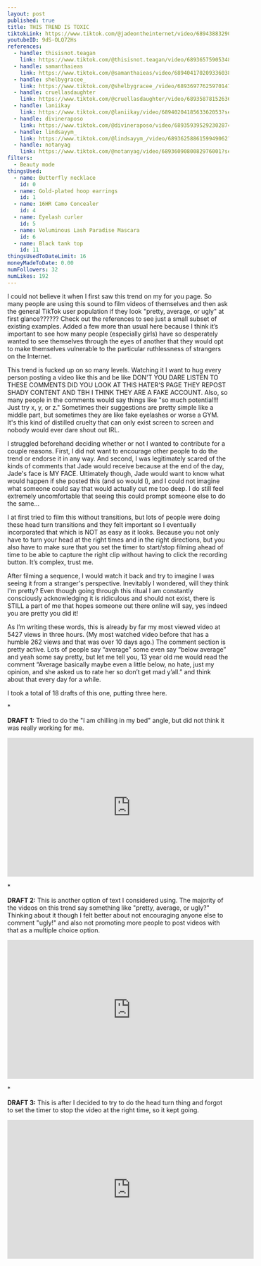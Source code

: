 ```yaml
---
layout: post
published: true
title: THIS TREND IS TOXIC
tiktokLink: https://www.tiktok.com/@jadeontheinternet/video/6894388329048001797?sender_device=pc&sender_web_id=6870159340755109382&is_from_webapp=1
youtubeID: 9dS-OLQ72Hs
references:
  - handle: thisisnot.teagan
    link: https://www.tiktok.com/@thisisnot.teagan/video/6893657590534835461?_d=secCgsIARCbDRgBIAIoARI%2BCjwGcSeXOXp%2FlYB4zm3i8GD0mAyM3xIv22QdPtzzsvrHRatlWPU28u1YJrfr4fzlR9upPiIGxc9vIXopFCwaAA%3D%3D&language=en&preview_pb=0&sec_user_id=MS4wLjABAAAAUxoi7-jwVgFz587tOsQUKfQKvpYISWm4S9kVJFusaEiI-PckmhkTrQb9cStYfCv0&share_item_id=6893657590534835461&share_link_id=F3CB8E88-62EA-4D2A-8B22-F5865274ED94&timestamp=1605225493&tt_from=sms&u_code=df1el02cb4m4hj&user_id=6882762685433447429&utm_campaign=client_share&utm_medium=ios&utm_source=sms&source=h5_m
  - handle: samanthaieas
    link: https://www.tiktok.com/@samanthaieas/video/6894041702093360389?sender_device=pc&sender_web_id=6870159340755109382&is_from_webapp=1
  - handle: shelbygracee_
    link: https://www.tiktok.com/@shelbygracee_/video/6893697762597014790?sender_device=pc&sender_web_id=6870159340755109382&is_from_webapp=1
  - handle: cruellasdaughter
    link: https://www.tiktok.com/@cruellasdaughter/video/6893587815263653125?_d=secCgsIARCbDRgBIAIoARI%2BCjw5oQTR%2Fygq8yjFTS15LT%2FSQQYt1xmyH%2B5abXLNhviOJGo%2Fvlj6%2Bu6gZNgCvOoNpiY4%2F8EYE8HzcQKrd44aAA%3D%3D&language=en&preview_pb=0&sec_user_id=MS4wLjABAAAAUxoi7-jwVgFz587tOsQUKfQKvpYISWm4S9kVJFusaEiI-PckmhkTrQb9cStYfCv0&share_item_id=6893587815263653125&share_link_id=8C3167CF-9458-468C-B7F6-C83E6FE9D398&timestamp=1605225516&tt_from=sms&u_code=df1el02cb4m4hj&user_id=6882762685433447429&utm_campaign=client_share&utm_medium=ios&utm_source=sms&source=h5_m
  - handle: laniikay
    link: https://www.tiktok.com/@laniikay/video/6894020418563362053?sender_device=pc&sender_web_id=6870159340755109382&is_from_webapp=1
  - handle: divineraposo
    link: https://www.tiktok.com/@divineraposo/video/6893593952923028742?sender_device=pc&sender_web_id=6870159340755109382&is_from_webapp=1
  - handle: lindsayym_
    link: https://www.tiktok.com/@lindsayym_/video/6893625886159949062?sender_device=pc&sender_web_id=6870159340755109382&is_from_webapp=1
  - handle: notanyag
    link: https://www.tiktok.com/@notanyag/video/6893609080082976001?sender_device=pc&sender_web_id=6870159340755109382&is_from_webapp=1
filters:
  - Beauty mode
thingsUsed:
  - name: Butterfly necklace
    id: 0
  - name: Gold-plated hoop earrings
    id: 1
  - name: 16HR Camo Concealer
    id: 4
  - name: Eyelash curler
    id: 5
  - name: Voluminous Lash Paradise Mascara
    id: 6
  - name: Black tank top
    id: 11
thingsUsedToDateLimit: 16
moneyMadeToDate: 0.00
numFollowers: 32
numLikes: 192
---
```


I could not believe it when I first saw this trend on my for you page. So many people are using this sound to film videos of themselves and then ask the general TikTok user population if they look "pretty, average, or ugly" at first glance?????? Check out the references to see just a small subset of existing examples. Added a few more than usual here because I think it’s important to see how many people (especially girls) have so desperately wanted to see themselves through the eyes of another that they would opt to make themselves vulnerable to the particular ruthlessness of strangers on the Internet.

This trend is fucked up on so many levels. Watching it I want to hug every person posting a video like this and be like DON'T YOU DARE LISTEN TO THESE COMMENTS DID YOU LOOK AT THIS HATER'S PAGE THEY REPOST SHADY CONTENT AND TBH I THINK THEY ARE A FAKE ACCOUNT. Also, so many people in the comments would say things like "so much potential!!! Just try x, y, or z." Sometimes their suggestions are pretty simple like a middle part, but sometimes they are like fake eyelashes or worse a GYM. It's this kind of distilled cruelty that can only exist screen to screen and nobody would ever dare shout out IRL.

I struggled beforehand deciding whether or not I wanted to contribute for a couple reasons. First, I did not want to encourage other people to do the trend or endorse it in any way. And second, I was legitimately scared of the kinds of comments that Jade would receive because at the end of the day, Jade's face is MY FACE. Ultimately though, Jade would want to know what would happen if she posted this (and so would I), and I could not imagine what someone could say that would actually cut me too deep. I do still feel extremely uncomfortable that seeing this could prompt someone else to do the same...

I at first tried to film this without transitions, but lots of people were doing these head turn transitions and they felt important so I eventually incorporated that which is NOT as easy as it looks. Because you not only have to turn your head at the right times and in the right directions, but you also have to make sure that you set the timer to start/stop filming ahead of time to be able to capture the right clip without having to click the recording button. It’s complex, trust me.

After filming a sequence, I would watch it back and try to imagine I was seeing it from a stranger's perspective. Inevitably I wondered, will they think I'm pretty? Even though going through this ritual I am constantly consciously acknowledging it is ridiculous and should not exist, there is STILL a part of me that hopes someone out there online will say, yes indeed you are pretty you did it!

As I’m writing these words, this is already by far my most viewed video at 5427 views in three hours. (My most watched video before that has a humble 262 views and that was over 10 days ago.) The comment section is pretty active. Lots of people say “average” some even say “below average” and yeah some say pretty, but let me tell you, 13 year old me would read the comment “Average basically maybe even a little below, no hate, just my opinion, and she asked us to rate her so don’t get mad y’all.” and think about that every day for a while.

I took a total of 18 drafts of this one, putting three here.

\*

**DRAFT 1:**
Tried to do the "I am chilling in my bed" angle, but did not think it was really working for me.

<iframe width="560" height="315" src="https://www.youtube-nocookie.com/embed/Op7Q9ucM40Y" frameborder="0" allow="accelerometer; autoplay; clipboard-write; encrypted-media; gyroscope; picture-in-picture" allowfullscreen></iframe>

\*

**DRAFT 2:**
This is another option of text I considered using. The majority of the videos on this trend say something like "pretty, average, or ugly?" Thinking about it though I felt better about not encouraging anyone else to comment "ugly!" and also not promoting more people to post videos with that as a multiple choice option.

<iframe width="560" height="315" src="https://www.youtube-nocookie.com/embed/09eYUm9D800" frameborder="0" allow="accelerometer; autoplay; clipboard-write; encrypted-media; gyroscope; picture-in-picture" allowfullscreen></iframe>

\*

**DRAFT 3:**
This is after I decided to try to do the head turn thing and forgot to set the timer to stop the video at the right time, so it kept going.

<iframe width="560" height="315" src="https://www.youtube-nocookie.com/embed/BQWnKrC87bI" frameborder="0" allow="accelerometer; autoplay; clipboard-write; encrypted-media; gyroscope; picture-in-picture" allowfullscreen></iframe>
